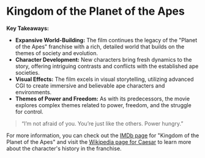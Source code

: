 # Kingdom of the Planet of the Apes

**Key Takeaways:**

- **Expansive World-Building:** The film continues the legacy of the "Planet of the Apes" franchise with a rich,
  detailed world that builds on the themes of society and evolution.
- **Character Development:** New characters bring fresh dynamics to the story, offering intriguing contrasts and
  conflicts with the established ape societies.
- **Visual Effects:** The film excels in visual storytelling, utilizing advanced CGI to create immersive and believable
  ape characters and environments.
- **Themes of Power and Freedom:** As with its predecessors, the movie explores complex themes related to power,
  freedom, and the struggle for control.

> “I’m not afraid of you. You’re just like the others. Power hungry.”

For more information, you can check out the [IMDb page](https://www.imdb.com/title/tt11863246/) for "Kingdom of the
Planet of the Apes" and visit the [Wikipedia page for Caesar](https://en.wikipedia.org/wiki/Caesar_(Planet_of_the_Apes))
to learn more about the character's history in the franchise.
